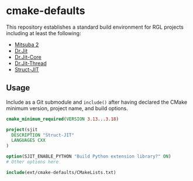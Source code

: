 cmake-defaults
==============

This repository establishes a standard build environment for RGL projects
including at least the following:

- [Mitsuba 2](https://github.com/mitsuba-renderer/mitsuba2)
- [Dr.Jit](https://github.com/mitsuba-renderer/drjit)
- [Dr.Jit-Core](https://github.com/mitsuba-renderer/drjit-core)
- [Dr.Jit-Thread](https://github.com/mitsuba-renderer/drjit-thread)
- [Struct-JIT](https://github.com/mitsuba-renderer/struct-jit)

Usage
-----

Include as a Git submodule and ``include()`` after having declared the CMake
minimum version, project name, and build options.

```cmake
cmake_minimum_required(VERSION 3.13...3.18)

project(sjit
  DESCRIPTION "Struct-JIT"
  LANGUAGES CXX
)

option(SJIT_ENABLE_PYTHON "Build Python extension library?" ON)
# Other options here

include(ext/cmake-defaults/CMakeLists.txt)
```
